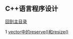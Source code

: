 ## C++语言程序设计

[回到主目录](https://github.com/luofengmacheng/algorithms)

1 [vector中的reserve()和resize()](https://github.com/luofengmacheng/algorithms/blob/master/tcpl/reserve_resize.md)

